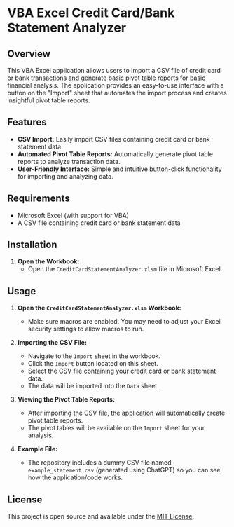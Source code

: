 
# VBA Excel Credit Card/Bank Statement Analyzer

## Overview

This VBA Excel application allows users to import a CSV file of credit card or bank transactions and generate basic pivot table reports for basic financial analysis. The application provides an easy-to-use interface with a button on the "Import" sheet that automates the import process and creates insightful pivot table reports.

## Features

- **CSV Import:** Easily import CSV files containing credit card or bank statement data.
- **Automated Pivot Table Reports:** Automatically generate pivot table reports to analyze transaction data.
- **User-Friendly Interface:** Simple and intuitive button-click functionality for importing and analyzing data.

## Requirements

- Microsoft Excel (with support for VBA)
- A CSV file containing credit card or bank statement data

## Installation

1. **Open the Workbook:**
   - Open the `CreditCardStatementAnalyzer.xlsm` file in Microsoft Excel.

## Usage

1. **Open the `CreditCardStatementAnalyzer.xlsm` Workbook:**
   - Make sure macros are enabled. You may need to adjust your Excel security settings to allow macros to run.

2. **Importing the CSV File:**
   - Navigate to the `Import` sheet in the workbook.
   - Click the `Import` button located on this sheet.
   - Select the CSV file containing your credit card or bank statement data.
   - The data will be imported into the `Data` sheet.

3. **Viewing the Pivot Table Reports:**
   - After importing the CSV file, the application will automatically create pivot table reports.
   - The pivot tables will be available on the `Import` sheet for your analysis.

4. **Example File:**
   - The repository includes a dummy CSV file named `example_statement.csv` (generated using ChatGPT) so you can see how the application/code works.

## License

This project is open source and available under the [MIT License](LICENSE).
